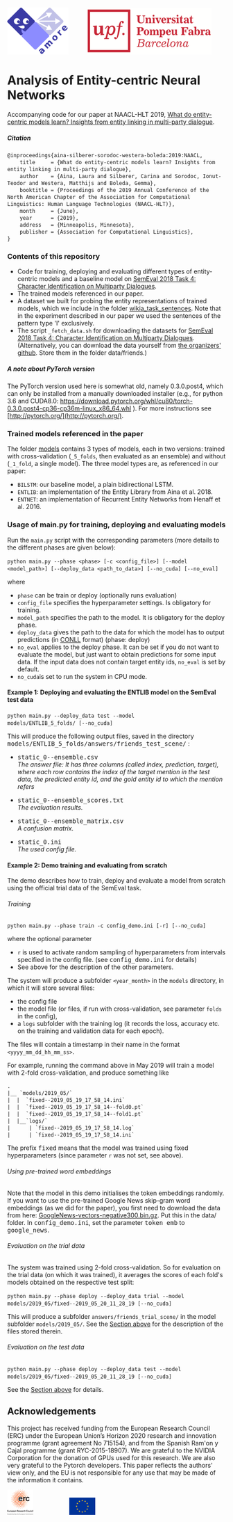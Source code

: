 
![(AMORE-UPF)](logos/logo-AMORE-blue-withtext.png) &nbsp; &nbsp; &nbsp; &nbsp; &nbsp; ![(UPF)](logos/upf-logo.png)

# Analysis of Entity-centric Neural Networks
   
Accompanying code for our paper at NAACL-HLT 2019, [What do entity-centric models learn? Insights from entity linking in
multi-party dialogue](https://arxiv.org/abs/1905.06649).  

##### Citation

```
@inproceedings{aina-silberer-sorodoc-westera-boleda:2019:NAACL,
    title     = {What do entity-centric models learn? Insights from entity linking in multi-party dialogue},
    author    = {Aina, Laura and Silberer, Carina and Sorodoc, Ionut-Teodor and Westera, Matthijs and Boleda, Gemma},
    booktitle = {Proceedings of the 2019 Annual Conference of the North American Chapter of the Association for Computational Linguistics: Human Language Technologies (NAACL-HLT)},
    month     = {June},
    year      = {2019},
    address   = {Minneapolis, Minnesota},
    publisher = {Association for Computational Linguistics},
}
```

### Contents of this repository
* Code for training, deploying and evaluating different types of entity-centric models and a baseline model on [SemEval 2018 Task 4: Character Identification on Multiparty Dialogues](https://competitions.codalab.org/competitions/17310).
* The trained models referenced in our paper. 
* A dataset we built for probing the entity representations of trained models, which we include in the folder [wikia_task_sentences](/wikia_task_sentences). Note that in the experiment described in our paper we used the sentences of the pattern type 'I' exclusively.
* The script `_fetch_data.sh` for downloading the datasets for [SemEval 2018 Task 4: Character Identification on Multiparty Dialogues](https://competitions.codalab.org/competitions/17310). (Alternatively, you can download the data yourself from [the organizers' github](https://github.com/emorynlp/semeval-2018-task4/tree/master/dat). Store them in the folder data/friends.)

##### A note about PyTorch version

The PyTorch version used here is somewhat old, namely 0.3.0.post4, which can only be installed from a manually downloaded installer (e.g., for python 3.6 and CUDA8.0: https://download.pytorch.org/whl/cu80/torch-0.3.0.post4-cp36-cp36m-linux_x86_64.whl ). For more instructions see [http://pytorch.org/](http://pytorch.org/). 


### Trained models referenced in the paper

The folder [models](models) contains 3 types of models, each in two versions: trained with cross-validation (`_5_folds`, then evaluated as an ensemble) and without (`_1_fold`, a single model). The three model types are, as referenced in our paper:
* `BILSTM`: our baseline model, a plain bidirectional LSTM.
* `ENTLIB`: an implementation of the Entity Library from Aina et al. 2018. 
* `ENTNET`: an implementation of Recurrent Entity Networks from Henaff et al. 2016.


### Usage of main.py for training, deploying and evaluating models
Run the `main.py` script with the corresponding parameters (more details to the different phases are given below): 

`python main.py --phase <phase> [-c <config_file>] [--model <model_path>] [--deploy_data <path_to_data>] [--no_cuda] [--no_eval]`

where 
- `phase` can be train or deploy (optionally runs evaluation)
- `config_file` specifies the hyperparameter settings. Is obligatory for training. 
- `model_path` specifies the path to the model. It is obligatory for the deploy phase. 
- `deploy_data` gives the path to the data for which the model has to output predictions (in [CONLL](https://competitions.codalab.org/competitions/17310#learn_the_details-evaluation) format) (phase: deploy)
- `no_eval` applies to the deploy phase. It can be set if you do not want to evaluate the model, but just want to obtain predictions for some input data. If the input data does not contain target entity ids, `no_eval` is set by default.
- `no_cuda`is set to run the system in CPU mode.


#### Example 1: Deploying and evaluating the ENTLIB model on the SemEval test data

<code>python main.py --deploy_data test --model models/ENTLIB_5_folds/ [--no_cuda]</code>

This will produce the following output files, saved in the directory 
<tt>models/ENTLIB_5_folds/answers/friends_test_scene/</tt> :

- <tt>static_0--ensemble.csv</tt><br/>
*The answer file: It has three columns (called index, prediction, target), <br/>where each row contains the index of the target mention in the test data, the predicted entity id, and the gold entity id to which the mention refers*

- <tt>static_0--ensemble_scores.txt</tt> <br/>
*The evaluation results.*

- <tt>static_0--ensemble_matrix.csv</tt><br/>
*A confusion matrix.*

- <tt>static_0.ini</tt><br/>
*The used config file.*

#### Example 2: Demo training and evaluating from scratch

The demo describes how to train, deploy and evaluate a model from scratch using the official trial data of the SemEval task.

###### Training
`python main.py --phase train -c config_demo.ini [-r] [--no_cuda]`

where the optional parameter 
* `r` is used to activate random sampling of hyperparameters  from intervals specified in the config file. (see <tt>config_demo.ini</tt> for details)
* See above for the description of the other parameters.

The system will produce a subfolder `<year_month>` in the `models` directory, in which it will store several files:
* the config file
* the model file (or files, if run with cross-validation, see parameter `folds` in the config), 
* a `logs` subfolder with the training log (it records the loss, accuracy etc. on the training and validation data for each epoch).

The files will contain a timestamp in their name in the format `<yyyy_mm_dd_hh_mm_ss>`. 

For example, running the command above in May 2019 will train a model with 2-fold cross-validation, and produce something like 
```
.
|__ `models/2019_05/`
|  |  `fixed--2019_05_19_17_58_14.ini`
|  |  `fixed--2019_05_19_17_58_14--fold0.pt`
|  |  `fixed--2019_05_19_17_58_14--fold1.pt`
|  |__`logs/`
|      | `fixed--2019_05_19_17_58_14.log`
|      | `fixed--2019_05_19_17_58_14.ini`
```
The prefix <tt>fixed</tt> means that the model was trained using fixed hyperparameters (since parameter `r` was not set, see above).

###### Using pre-trained word embeddings

Note that the model in this demo initialises the token embeddings randomly. If you want to use  the pre-trained Google News skip-gram word embeddings (as we did for the paper), you first need to download the data from here: 
[GoogleNews-vectors-negative300.bin.gz](https://code.google.com/archive/p/word2vec/).
Put this in the data/ folder. In <tt>config_demo.ini</tt>, set the parameter <tt>token emb</tt> to <tt>google_news</tt>.


###### Evaluation on the trial data
The system was trained using 2-fold cross-validation. So for evaluation on the trial data (on which it was trained), it averages the scores of each fold's models obtained on the respective test split:

`python main.py --phase deploy --deploy_data trial --model models/2019_05/fixed--2019_05_20_11_28_19 [--no_cuda]`

This will produce a subfolder `answers/friends_trial_scene/` in the model subfolder `models/2019_05/`. 
See the [Section above](#running-and-evaluating-the-amore-upf-model-on-the-semeval-test-data) for the description of the files stored therein.

###### Evaluation on the test data
`python main.py --phase deploy --deploy_data test --model models/2019_05/fixed--2019_05_20_11_28_19 [--no_cuda]`

See the [Section above](#running-and-evaluating-the-amore-upf-model-on-the-semeval-test-data) for details.



## Acknowledgements
This project has received funding from the European Research Council (ERC) under the European Union’s Horizon 2020 research and innovation programme (grant agreement No 715154), and from the Spanish Ram\'on y Cajal programme (grant RYC-2015-18907). We are grateful to the NVIDIA Corporation for the donation of GPUs used for this research. We are also very grateful to the Pytorch developers. This paper reflects the authors' view only, and the EU is not responsible for any use that may be made of the information it contains.

![(ERC logo)](logos/LOGO-ERC.jpg)      &nbsp; &nbsp; &nbsp; &nbsp; &nbsp;  &nbsp; &nbsp; &nbsp; &nbsp; &nbsp;       ![(EU flag)](logos/flag_yellow_low.jpeg)
